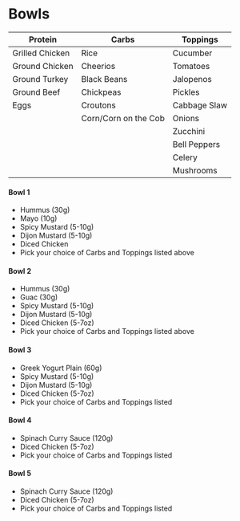 # Bowls

| Protein         | Carbs                | Toppings     |
| --------------- | -------------------- | ------------ |
| Grilled Chicken | Rice                 | Cucumber     |
| Ground Chicken  | Cheerios             | Tomatoes     |
| Ground Turkey   | Black Beans          | Jalopenos    |
| Ground Beef     | Chickpeas            | Pickles      |
| Eggs            | Croutons             | Cabbage Slaw |
|                 | Corn/Corn on the Cob | Onions       |
|                 |                      | Zucchini     |
|                 |                      | Bell Peppers |
|                 |                      | Celery       |
|                 |                      | Mushrooms    |

#### Bowl 1
- Hummus (30g)
- Mayo (10g)
- Spicy Mustard (5-10g)
- Dijon Mustard (5-10g)
- Diced Chicken
- Pick your choice of Carbs and Toppings listed above

#### Bowl 2
- Hummus (30g)
- Guac (30g)
- Spicy Mustard (5-10g)
- Dijon Mustard (5-10g)
- Diced Chicken (5-7oz)
- Pick your choice of Carbs and Toppings listed above

#### Bowl 3
- Greek Yogurt Plain (60g)
- Spicy Mustard (5-10g)
- Dijon Mustard (5-10g)
- Diced Chicken (5-7oz)
- Pick your choice of Carbs and Toppings listed

#### Bowl 4
- Spinach Curry Sauce (120g)
- Diced Chicken (5-7oz)
- Pick your choice of Carbs and Toppings listed

#### Bowl 5
- Spinach Curry Sauce (120g)
- Diced Chicken (5-7oz)
- Pick your choice of Carbs and Toppings listed